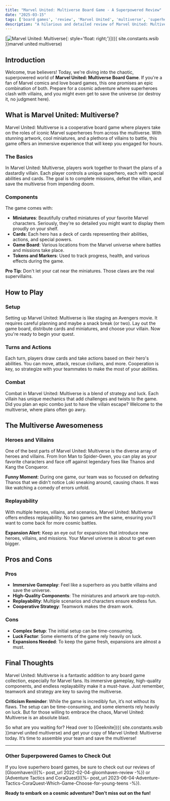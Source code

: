 ```yaml
---
title: "Marvel United: Multiverse Board Game - A Superpowered Review"
date: "2025-03-15"
tags: ['board games', 'review', 'Marvel United', 'multiverse', 'superheroes']
description: "A hilarious and detailed review of Marvel United: Multiverse Board Game. Find out why this game is a must-have for Marvel fans and board game enthusiasts!"
---
```


[![Marvel United: Multiverse](https://i.imgur.com/Jm8ynpT.jpg){: style='float: right;'}]({{ site.constants.wsib }}marvel united multiverse)

## Introduction

Welcome, true believers! Today, we're diving into the chaotic, superpowered world of **Marvel United: Multiverse Board Game**. If you're a fan of Marvel comics and love board games, this one promises an epic combination of both. Prepare for a cosmic adventure where superheroes clash with villains, and you might even get to save the universe (or destroy it, no judgment here).

## What is Marvel United: Multiverse?

Marvel United: Multiverse is a cooperative board game where players take on the roles of iconic Marvel superheroes from across the multiverse. With stunning artwork, cool miniatures, and a plethora of villains to battle, this game offers an immersive experience that will keep you engaged for hours.

### The Basics

In Marvel United: Multiverse, players work together to thwart the plans of a dastardly villain. Each player controls a unique superhero, each with special abilities and cards. The goal is to complete missions, defeat the villain, and save the multiverse from impending doom.

### Components

The game comes with:
- **Miniatures**: Beautifully crafted miniatures of your favorite Marvel characters. Seriously, they're so detailed you might want to display them proudly on your shelf.
- **Cards**: Each hero has a deck of cards representing their abilities, actions, and special powers.
- **Game Board**: Various locations from the Marvel universe where battles and missions take place.
- **Tokens and Markers**: Used to track progress, health, and various effects during the game.

**Pro Tip**: Don't let your cat near the miniatures. Those claws are the real supervillains.

## How to Play

### Setup

Setting up Marvel United: Multiverse is like staging an Avengers movie. It requires careful planning and maybe a snack break (or two). Lay out the game board, distribute cards and miniatures, and choose your villain. Now you're ready to begin your quest.

### Turns and Actions

Each turn, players draw cards and take actions based on their hero's abilities. You can move, attack, rescue civilians, and more. Cooperation is key, so strategize with your teammates to make the most of your abilities.

### Combat

Combat in Marvel United: Multiverse is a blend of strategy and luck. Each villain has unique mechanics that add challenges and twists to the game. Did you plan an epic combo just to have the villain escape? Welcome to the multiverse, where plans often go awry.

## The Multiverse Awesomeness

### Heroes and Villains

One of the best parts of Marvel United: Multiverse is the diverse array of heroes and villains. From Iron Man to Spider-Gwen, you can play as your favorite characters and face off against legendary foes like Thanos and Kang the Conqueror.

**Funny Moment**: During one game, our team was so focused on defeating Thanos that we didn't notice Loki sneaking around, causing chaos. It was like watching a comedy of errors unfold.

### Replayability

With multiple heroes, villains, and scenarios, Marvel United: Multiverse offers endless replayability. No two games are the same, ensuring you'll want to come back for more cosmic battles.

**Expansion Alert**: Keep an eye out for expansions that introduce new heroes, villains, and missions. Your Marvel universe is about to get even bigger.

## Pros and Cons

### Pros

- **Immersive Gameplay**: Feel like a superhero as you battle villains and save the universe.
- **High-Quality Components**: The miniatures and artwork are top-notch.
- **Replayability**: Multiple scenarios and characters ensure endless fun.
- **Cooperative Strategy**: Teamwork makes the dream work.

### Cons

- **Complex Setup**: The initial setup can be time-consuming.
- **Luck Factor**: Some elements of the game rely heavily on luck.
- **Expansions Needed**: To keep the game fresh, expansions are almost a must.

## Final Thoughts

Marvel United: Multiverse is a fantastic addition to any board game collection, especially for Marvel fans. Its immersive gameplay, high-quality components, and endless replayability make it a must-have. Just remember, teamwork and strategy are key to saving the multiverse.

**Criticism Reminder**: While the game is incredibly fun, it’s not without its flaws. The setup can be time-consuming, and some elements rely heavily on luck. But for those willing to embrace the chaos, Marvel United: Multiverse is an absolute blast.

So what are you waiting for? Head over to [Geeknite]({{ site.constants.wsib }}marvel united multiverse) and get your copy of Marvel United: Multiverse today. It’s time to assemble your team and save the multiverse!

---

### Other Superpowered Games to Check Out

If you love superhero board games, be sure to check out our reviews of [Gloomhaven]({%- post_url 2022-02-04-gloomhaven-review -%}) or [Adventure Tactics and CoraQuest]({%- post_url 2023-06-04-Adventure-Tactics-CoraQuest-Which-Game-Choose-for-young-teens -%}).

**Ready to embark on a cosmic adventure? Don’t miss out on the fun!**

